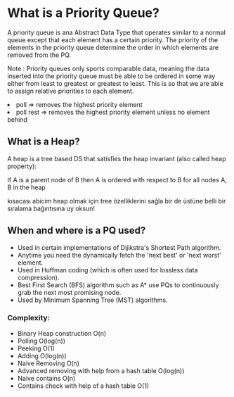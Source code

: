 <h1>What is a Priority Queue?</h1>
<p>
A priority queue is ana Abstract Data Type that operates similar to a normal queue except
that each element has a certain priority. The priority of the elements in the priority
queue determine the order in which elements are removed from the PQ.
</p>

<p>
Note : Priority queues only sports comparable data, meaning the data inserted into the priority
queue must be able to be ordered in some way either from least to greatest or greatest to least.
This is so that we are able to assign relative priorities to each element.
</p>

<li>poll => removes the highest priority element</li>
<li>poll rest => removes the highest priority element unless no element behind</li>

<h2> What is a Heap? </h2>
<p>A heap is a tree based DS that satisfies the heap invariant (also called heap property): </p>
<p>If A is a parent node of B then A is ordered with respect to B for all nodes A, B in the heap</p>
<p>kısacası abicim heap olmak için tree özelliklerini sağla bir de üstüne belli bir sıralama bağıntısına uy oksun!</p>

<h2>When and where is a PQ used?</h2>
<ul>
<li>Used in certain implementations of Dijikstra's Shortest Path algorithm.</li>
<li>Anytime you need the dynamically fetch the 'next best' or 'next worst' element.</li>
<li>Used in Huffman coding (which is often used for lossless data compression).</li>
<li>Best First Search (BFS) algorithm such as A* use PQs to continuously grab the next
most promising node.</li>
<li>Used by Minimum Spanning Tree (MST) algorithms.</li>
</ul>

<h3>Complexity:</h3>
<ul>
    <li>Binary Heap construction O(n)</li>
    <li>Polling O(log(n))</li>
    <li>Peeking O(1)</li>
    <li>Adding O(log(n))</li>
    <li>Naive Removing O(n)</li>
    <li>Advanced removing with help from a hash table O(log(n)) </li>
    <li>Naive contains O(n)</li>
    <li>Contains check with help of a hash table O(1)</li>
</ul>

 